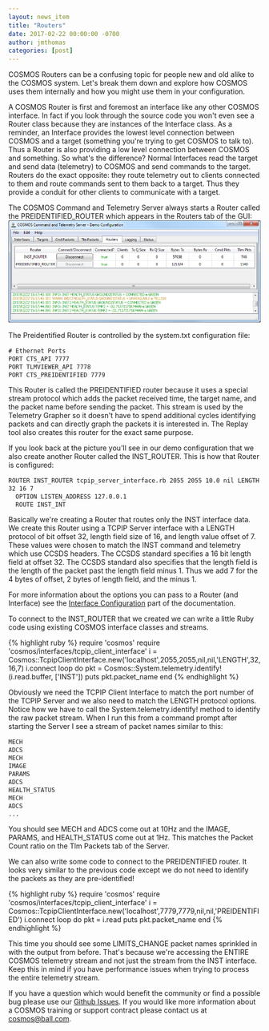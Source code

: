 ```yaml
---
layout: news_item
title: "Routers"
date: 2017-02-22 00:00:00 -0700
author: jmthomas
categories: [post]
---
```


COSMOS Routers can be a confusing topic for people new and old alike to the COSMOS system. Let's break them down and explore how COSMOS uses them internally and how you might use them in your configuration.

A COSMOS Router is first and foremost an interface like any other COSMOS interface. In fact if you look through the source code you won't even see a Router class because they are instances of the Interface class. As a reminder, an Interface provides the lowest level connection between COSMOS and a target (something you're trying to get COSMOS to talk to). Thus a Router is also providing a low level connection between COSMOS and something. So what's the difference? Normal Interfaces read the target and send data (telemetry) to COSMOS and send commands to the target. Routers do the exact opposite: they route telemetry out to clients connected to them and route commands sent to them back to a target. Thus they provide a conduit for other clients to communicate with a target.

The COSMOS Command and Telemetry Server always starts a Router called the PREIDENTIFIED_ROUTER which appears in the Routers tab of the GUI:
![Server Routers](/img/2017_02_22_router_tab.png)

The Preidentified Router is controlled by the system.txt configuration file:

```
# Ethernet Ports
PORT CTS_API 7777
PORT TLMVIEWER_API 7778
PORT CTS_PREIDENTIFIED 7779
```

This Router is called the PREIDENTIFIED router because it uses a special stream protocol which adds the packet received time, the target name, and the packet name before sending the packet. This stream is used by the Telemetry Grapher so it doesn't have to spend additional cycles identifying packets and can directly graph the packets it is interested in. The Replay tool also creates this router for the exact same purpose.

If you look back at the picture you'll see in our demo configuration that we also create another Router called the INST_ROUTER. This is how that Router is configured:

```
ROUTER INST_ROUTER tcpip_server_interface.rb 2055 2055 10.0 nil LENGTH 32 16 7
  OPTION LISTEN_ADDRESS 127.0.0.1
  ROUTE INST_INT
```

Basically we're creating a Router that routes only the INST interface data. We create this Router using a TCPIP Server interface with a LENGTH protocol of bit offset 32, length field size of 16, and length value offset of 7. These values were chosen to match the INST command and telemetry which use CCSDS headers. The CCSDS standard specifies a 16 bit length field at offset 32. The CCSDS standard also specifies that the length field is the length of the packet past the length field minus 1. Thus we add 7 for the 4 bytes of offset, 2 bytes of length field, and the minus 1.

For more information about the options you can pass to a Router (and Interface) see the [Interface Configuration](http://cosmosrb.com/docs/v4/interfaces/) part of the documentation.

To connect to the INST_ROUTER that we created we can write a little Ruby code using existing COSMOS interface classes and streams.

{% highlight ruby %}
require 'cosmos'
require 'cosmos/interfaces/tcpip_client_interface'
i = Cosmos::TcpipClientInterface.new('localhost',2055,2055,nil,nil,'LENGTH',32,16,7)
i.connect
loop do
pkt = Cosmos::System.telemetry.identify!(i.read.buffer, ['INST'])
puts pkt.packet_name
end
{% endhighlight %}

Obviously we need the TCPIP Client Interface to match the port number of the TCPIP Server and we also need to match the LENGTH protocol options. Notice how we have to call the System.telemetry.identify! method to identify the raw packet stream. When I run this from a command prompt after starting the Server I see a stream of packet names similar to this:

```
MECH
ADCS
MECH
IMAGE
PARAMS
ADCS
HEALTH_STATUS
MECH
ADCS
...
```

You should see MECH and ADCS come out at 10Hz and the IMAGE, PARAMS, and HEALTH_STATUS come out at 1Hz. This matches the Packet Count ratio on the Tlm Packets tab of the Server.

We can also write some code to connect to the PREIDENTIFIED router. It looks very similar to the previous code except we do not need to identify the packets as they are pre-identified!

{% highlight ruby %}
require 'cosmos'
require 'cosmos/interfaces/tcpip_client_interface'
i = Cosmos::TcpipClientInterface.new('localhost',7779,7779,nil,nil,'PREIDENTIFIED')
i.connect
loop do
pkt = i.read
puts pkt.packet_name
end
{% endhighlight %}

This time you should see some LIMITS_CHANGE packet names sprinkled in with the output from before. That's because we're accessing the ENTIRE COSMOS telemetry stream and not just the stream from the INST interface. Keep this in mind if you have performance issues when trying to process the entire telemetry stream.

If you have a question which would benefit the community or find a possible bug please use our [Github Issues](https://github.com/BallAerospace/COSMOS/issues). If you would like more information about a COSMOS training or support contract please contact us at <cosmos@ball.com>.
